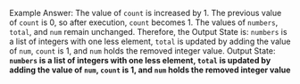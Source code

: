 Example Answer: 
The value of `count` is increased by 1. The previous value of `count` is 0, so after execution, `count` becomes 1. The values of `numbers`, `total`, and `num` remain unchanged. Therefore, the Output State is: `numbers` is a list of integers with one less element, `total` is updated by adding the value of `num`, `count` is 1, and `num` holds the removed integer value.
Output State: **`numbers` is a list of integers with one less element, `total` is updated by adding the value of `num`, `count` is 1, and `num` holds the removed integer value**
